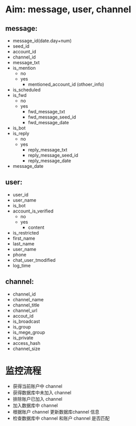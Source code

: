 # Aim: message, user, channel

## message:

- message_id(date.day+num)
- seed_id
- account_id
- channel_id
- message_txt
- is_mention
  - no
  - yes
    -  mentioned_account_id (othoer_info)
- is_scheduled
- is_fwd
  - no
  - yes
    - fwd_message_txt
    - fwd_message_seed_id
    - fwd_message_date
- is_bot
- is_reply
  - no
  - yes
    - reply_message_txt
    - reply_message_seed_id
    - reply_message_date
- message_date



## user:

- user_id
- user_name
- is_bot
- account_is_verified
  - no
  - yes
    - content
- is_restricted
- first_name
- last_name
- user_name
- phone
- chat_user_tmodified
- log_time



## channel:

- channel_id
- channel_name
- channel_title
- channel_url
- accout_id
- is_broadcast
- is_group
- is_mege_group
- is_private
- access_hash
- channel_size





# 监控流程

- 获得当前账户中 channel 
- 获得数据库中未加入 channel 
- 排除账户已加入 channel
- 加入数据库中 channel
- 根据账户 channel 更新数据库channel 信息
- 检查数据库中 channel 和账户 channel 是否匹配


















